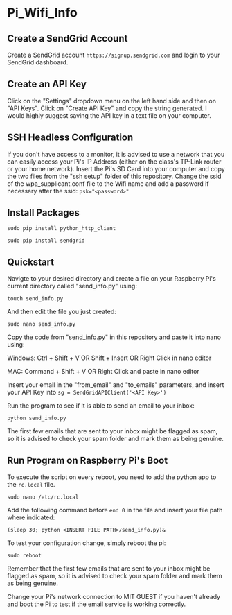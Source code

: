 # Pi_Wifi_Info

Create a SendGrid Account
-------------------------

Create a SendGrid account `https://signup.sendgrid.com` and login to your SendGrid dashboard.

Create an API Key
-----------------

Click on the "Settings" dropdown menu on the left hand side and then on "API Keys". Click on "Create API Key" and copy the string generated. I would highly suggest saving the API key in a text file on your computer.

SSH Headless Configuration
--------------------------

If you don't have access to a monitor, it is advised to use a network that you can easily access your Pi's IP Address (either on the class's TP-Link router or your home network). Insert the Pi's SD Card into your computer and copy the two files from the "ssh setup" folder of this repository. Change the ssid of the wpa_supplicant.conf file to the Wifi name and add a password if necessary after the ssid: `psk="<password>"`

Install Packages
---------------

    sudo pip install python_http_client
    
    sudo pip install sendgrid
    
Quickstart
----------

Navigte to your desired directory and create a file on your Raspberry Pi's current directory called "send_info.py" using:

    touch send_info.py

And then edit the file you just created:

    sudo nano send_info.py

Copy the code from "send_info.py" in this repository and paste it into nano using:

Windows:
    Ctrl + Shift + V  OR  Shift + Insert  OR  Right Click in nano editor

MAC:
    Command + Shift + V  OR  Right Click and paste in nano editor

Insert your email in the "from_email" and "to_emails" parameters, and insert your API Key into `sg = SendGridAPIClient('<API Key>')`

Run the program to see if it is able to send an email to your inbox:

    python send_info.py

The first few emails that are sent to your inbox might be flagged as spam, so it is advised to check your spam folder and mark them as being genuine.

Run Program on Raspberry Pi's Boot
----------------------------------

To execute the script on every reboot, you need to add the python app to the `rc.local` file.

    sudo nano /etc/rc.local

Add the following command before `end 0` in the file and insert your file path where indicated:

    (sleep 30; python <INSERT FILE PATH>/send_info.py)&

To test your configuration change, simply reboot the pi:

    sudo reboot

Remember that the first few emails that are sent to your inbox might be flagged as spam, so it is advised to check your spam folder and mark them as being genuine.

Change your Pi's network connection to MIT GUEST if you haven't already and boot the Pi to test if the email service is working correctly.

